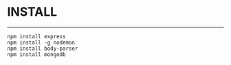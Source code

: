 
<h1>INSTALL</h1>
<hr>

~~~
npm install express
npm install -g nodemon
npm install body-parser
npm install mongodb
~~~